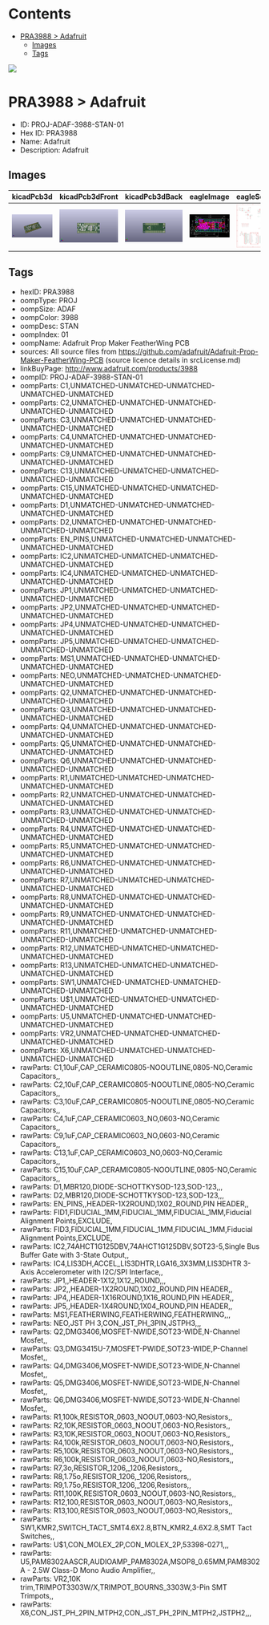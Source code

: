 



Contents
========

* [PRA3988 > Adafruit](#pra3988--adafruit)
	* [Images](#images)
	* [Tags](#tags)
  
![][im]
# PRA3988 > Adafruit

- ID: PROJ-ADAF-3988-STAN-01
- Hex ID: PRA3988
- Name: Adafruit
- Description: Adafruit

## Images
  
  

|kicadPcb3d|kicadPcb3dFront|kicadPcb3dBack|eagleImage|eagleSchemImage|
| :---: | :---: | :---: | :---: | :---: |
|[![kicadPcb3d](kicadPcb3d_140.png)](kicadPcb3d.png)|[![kicadPcb3dFront](kicadPcb3dFront_140.png)](kicadPcb3dFront.png)|[![kicadPcb3dBack](kicadPcb3dBack_140.png)](kicadPcb3dBack.png)|[![eagleImage](eagleImage_140.png)](eagleImage.png)|[![eagleSchemImage](eagleSchemImage_140.png)](eagleSchemImage.png)|

## Tags

- hexID: PRA3988
- oompType: PROJ
- oompSize: ADAF
- oompColor: 3988
- oompDesc: STAN
- oompIndex: 01
- oompName: Adafruit Prop Maker FeatherWing PCB
- sources: All source files from https://github.com/adafruit/Adafruit-Prop-Maker-FeatherWing-PCB (source licence details in srcLicense.md)
- linkBuyPage: http://www.adafruit.com/products/3988
- oompID: PROJ-ADAF-3988-STAN-01
- oompParts: C1,UNMATCHED-UNMATCHED-UNMATCHED-UNMATCHED-UNMATCHED
- oompParts: C2,UNMATCHED-UNMATCHED-UNMATCHED-UNMATCHED-UNMATCHED
- oompParts: C3,UNMATCHED-UNMATCHED-UNMATCHED-UNMATCHED-UNMATCHED
- oompParts: C4,UNMATCHED-UNMATCHED-UNMATCHED-UNMATCHED-UNMATCHED
- oompParts: C9,UNMATCHED-UNMATCHED-UNMATCHED-UNMATCHED-UNMATCHED
- oompParts: C13,UNMATCHED-UNMATCHED-UNMATCHED-UNMATCHED-UNMATCHED
- oompParts: C15,UNMATCHED-UNMATCHED-UNMATCHED-UNMATCHED-UNMATCHED
- oompParts: D1,UNMATCHED-UNMATCHED-UNMATCHED-UNMATCHED-UNMATCHED
- oompParts: D2,UNMATCHED-UNMATCHED-UNMATCHED-UNMATCHED-UNMATCHED
- oompParts: EN_PINS,UNMATCHED-UNMATCHED-UNMATCHED-UNMATCHED-UNMATCHED
- oompParts: IC2,UNMATCHED-UNMATCHED-UNMATCHED-UNMATCHED-UNMATCHED
- oompParts: IC4,UNMATCHED-UNMATCHED-UNMATCHED-UNMATCHED-UNMATCHED
- oompParts: JP1,UNMATCHED-UNMATCHED-UNMATCHED-UNMATCHED-UNMATCHED
- oompParts: JP2,UNMATCHED-UNMATCHED-UNMATCHED-UNMATCHED-UNMATCHED
- oompParts: JP4,UNMATCHED-UNMATCHED-UNMATCHED-UNMATCHED-UNMATCHED
- oompParts: JP5,UNMATCHED-UNMATCHED-UNMATCHED-UNMATCHED-UNMATCHED
- oompParts: MS1,UNMATCHED-UNMATCHED-UNMATCHED-UNMATCHED-UNMATCHED
- oompParts: NEO,UNMATCHED-UNMATCHED-UNMATCHED-UNMATCHED-UNMATCHED
- oompParts: Q2,UNMATCHED-UNMATCHED-UNMATCHED-UNMATCHED-UNMATCHED
- oompParts: Q3,UNMATCHED-UNMATCHED-UNMATCHED-UNMATCHED-UNMATCHED
- oompParts: Q4,UNMATCHED-UNMATCHED-UNMATCHED-UNMATCHED-UNMATCHED
- oompParts: Q5,UNMATCHED-UNMATCHED-UNMATCHED-UNMATCHED-UNMATCHED
- oompParts: Q6,UNMATCHED-UNMATCHED-UNMATCHED-UNMATCHED-UNMATCHED
- oompParts: R1,UNMATCHED-UNMATCHED-UNMATCHED-UNMATCHED-UNMATCHED
- oompParts: R2,UNMATCHED-UNMATCHED-UNMATCHED-UNMATCHED-UNMATCHED
- oompParts: R3,UNMATCHED-UNMATCHED-UNMATCHED-UNMATCHED-UNMATCHED
- oompParts: R4,UNMATCHED-UNMATCHED-UNMATCHED-UNMATCHED-UNMATCHED
- oompParts: R5,UNMATCHED-UNMATCHED-UNMATCHED-UNMATCHED-UNMATCHED
- oompParts: R6,UNMATCHED-UNMATCHED-UNMATCHED-UNMATCHED-UNMATCHED
- oompParts: R7,UNMATCHED-UNMATCHED-UNMATCHED-UNMATCHED-UNMATCHED
- oompParts: R8,UNMATCHED-UNMATCHED-UNMATCHED-UNMATCHED-UNMATCHED
- oompParts: R9,UNMATCHED-UNMATCHED-UNMATCHED-UNMATCHED-UNMATCHED
- oompParts: R11,UNMATCHED-UNMATCHED-UNMATCHED-UNMATCHED-UNMATCHED
- oompParts: R12,UNMATCHED-UNMATCHED-UNMATCHED-UNMATCHED-UNMATCHED
- oompParts: R13,UNMATCHED-UNMATCHED-UNMATCHED-UNMATCHED-UNMATCHED
- oompParts: SW1,UNMATCHED-UNMATCHED-UNMATCHED-UNMATCHED-UNMATCHED
- oompParts: U$1,UNMATCHED-UNMATCHED-UNMATCHED-UNMATCHED-UNMATCHED
- oompParts: U5,UNMATCHED-UNMATCHED-UNMATCHED-UNMATCHED-UNMATCHED
- oompParts: VR2,UNMATCHED-UNMATCHED-UNMATCHED-UNMATCHED-UNMATCHED
- oompParts: X6,UNMATCHED-UNMATCHED-UNMATCHED-UNMATCHED-UNMATCHED
- rawParts: C1,10uF,CAP_CERAMIC0805-NOOUTLINE,0805-NO,Ceramic Capacitors,,
- rawParts: C2,10uF,CAP_CERAMIC0805-NOOUTLINE,0805-NO,Ceramic Capacitors,,
- rawParts: C3,10uF,CAP_CERAMIC0805-NOOUTLINE,0805-NO,Ceramic Capacitors,,
- rawParts: C4,1uF,CAP_CERAMIC0603_NO,0603-NO,Ceramic Capacitors,,
- rawParts: C9,1uF,CAP_CERAMIC0603_NO,0603-NO,Ceramic Capacitors,,
- rawParts: C13,1uF,CAP_CERAMIC0603_NO,0603-NO,Ceramic Capacitors,,
- rawParts: C15,10uF,CAP_CERAMIC0805-NOOUTLINE,0805-NO,Ceramic Capacitors,,
- rawParts: D1,MBR120,DIODE-SCHOTTKYSOD-123,SOD-123,,,
- rawParts: D2,MBR120,DIODE-SCHOTTKYSOD-123,SOD-123,,,
- rawParts: EN_PINS,,HEADER-1X2ROUND,1X02_ROUND,PIN HEADER,,
- rawParts: FID1,FIDUCIAL_1MM,FIDUCIAL_1MM,FIDUCIAL_1MM,Fiducial Alignment Points,EXCLUDE,
- rawParts: FID3,FIDUCIAL_1MM,FIDUCIAL_1MM,FIDUCIAL_1MM,Fiducial Alignment Points,EXCLUDE,
- rawParts: IC2,74AHCT1G125DBV,74AHCT1G125DBV,SOT23-5,Single Bus Buffer Gate with 3-State Output,,
- rawParts: IC4,LIS3DH,ACCEL_LIS3DHTR,LGA16_3X3MM,LIS3DHTR 3-Axis Accelerometer with I2C/SPI Interface,,
- rawParts: JP1,,HEADER-1X12,1X12_ROUND,,,
- rawParts: JP2,,HEADER-1X2ROUND,1X02_ROUND,PIN HEADER,,
- rawParts: JP4,,HEADER-1X16ROUND,1X16_ROUND,PIN HEADER,,
- rawParts: JP5,,HEADER-1X4ROUND,1X04_ROUND,PIN HEADER,,
- rawParts: MS1,FEATHERWING,FEATHERWING,FEATHERWING,,,
- rawParts: NEO,JST PH 3,CON_JST_PH_3PIN,JSTPH3,,,
- rawParts: Q2,DMG3406,MOSFET-NWIDE,SOT23-WIDE,N-Channel Mosfet,,
- rawParts: Q3,DMG3415U-7,MOSFET-PWIDE,SOT23-WIDE,P-Channel Mosfet,,
- rawParts: Q4,DMG3406,MOSFET-NWIDE,SOT23-WIDE,N-Channel Mosfet,,
- rawParts: Q5,DMG3406,MOSFET-NWIDE,SOT23-WIDE,N-Channel Mosfet,,
- rawParts: Q6,DMG3406,MOSFET-NWIDE,SOT23-WIDE,N-Channel Mosfet,,
- rawParts: R1,100k,RESISTOR_0603_NOOUT,0603-NO,Resistors,,
- rawParts: R2,10K,RESISTOR_0603_NOOUT,0603-NO,Resistors,,
- rawParts: R3,10K,RESISTOR_0603_NOOUT,0603-NO,Resistors,,
- rawParts: R4,100k,RESISTOR_0603_NOOUT,0603-NO,Resistors,,
- rawParts: R5,100k,RESISTOR_0603_NOOUT,0603-NO,Resistors,,
- rawParts: R6,100k,RESISTOR_0603_NOOUT,0603-NO,Resistors,,
- rawParts: R7,3o,RESISTOR_1206,_1206,Resistors,,
- rawParts: R8,1.75o,RESISTOR_1206,_1206,Resistors,,
- rawParts: R9,1.75o,RESISTOR_1206,_1206,Resistors,,
- rawParts: R11,100K,RESISTOR_0603_NOOUT,0603-NO,Resistors,,
- rawParts: R12,100,RESISTOR_0603_NOOUT,0603-NO,Resistors,,
- rawParts: R13,100,RESISTOR_0603_NOOUT,0603-NO,Resistors,,
- rawParts: SW1,KMR2,SWITCH_TACT_SMT4.6X2.8,BTN_KMR2_4.6X2.8,SMT Tact Switches,,
- rawParts: U$1,CON_MOLEX_2P,CON_MOLEX_2P,53398-0271,,,
- rawParts: U5,PAM8302AASCR,AUDIOAMP_PAM8302A,MSOP8_0.65MM,PAM8302A - 2.5W Class-D Mono Audio Amplifier,,
- rawParts: VR2,10K trim,TRIMPOT3303W/X,TRIMPOT_BOURNS_3303W,3-Pin SMT Trimpots,,
- rawParts: X6,CON_JST_PH_2PIN_MTPH2,CON_JST_PH_2PIN_MTPH2,JSTPH2,,,



[im]: kicadPcb3d_450.png
